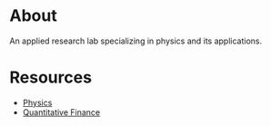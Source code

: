 # About 
An applied research lab specializing in physics and its applications.

# Resources
- [Physics](physics_resources.md)
- [Quantitative Finance](quant_finance_resources.md)
